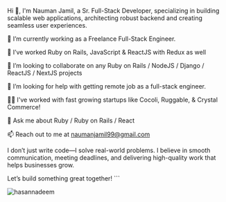 Hi 👋, I'm Nauman Jamil, a Sr. Full-Stack Developer, specializing in building scalable web applications, architecting robust backend and creating seamless user experiences.

🔭 I’m currently working as a Freelance Full-Stack Engineer.

🌱 I’ve worked Ruby on Rails, JavaScript & ReactJS with Redux as well

👯 I’m looking to collaborate on any Ruby on Rails / NodeJS / Django / ReactJS / NextJS projects

🤝 I’m looking for help with getting remote job as a full-stack engineer.

👨‍💻 I've worked with fast growing startups like Cocoli, Ruggable, & Crystal Commerce! 

💬 Ask me about Ruby / Ruby on Rails / React

📫 Reach out to me at naumanjamil99@gmail.com 

I don’t just write code—I solve real-world problems. I believe in smooth communication, meeting deadlines, and delivering high-quality work that helps businesses grow.

Let’s build something great together! ```


<p><img align="left" src="https://github-readme-stats.vercel.app/api/top-langs/?username=hasannadeem&layout=compact" alt="hasannadeem" /></p>
